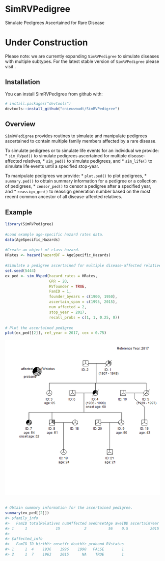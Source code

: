 
<!-- README.md is generated from README.Rmd. Please edit that file -->

# SimRVPedigree

Simulate Pedigrees Ascertained for Rare Disease

# Under Construction

Please note: we are currently expanding `SimRVPedigree` to simulate
diseases with multiple subtypes. For the latest stable version of
`SimRVPedigree` please visit .

## Installation

You can install SimRVPedigree from github with:

``` r
# install.packages("devtools")
devtools::install_github("cnieuwoudt/SimRVPedigree")
```

## Overview

`SimRVPedigree` provides routines to simulate and manipulate pedigrees
ascertained to contain multiple family members affected by a rare
disease.

To simulate pedigrees or to simulate life events for an individual we
provide: \* `sim_RVped()` to simulate pedigrees ascertained for multiple
disease-affected relatives, \* `sim_ped()` to simulate pedigrees, and \*
`sim_life()` to simulate life events until a specified stop-year.

To manipulate pedigrees we provide: \* `plot.ped()` to plot pedigrees,
\* `summary.ped()` to obtain summary information for a pedigree or a
collection of pedigrees, \* `censor_ped()` to censor a pedigree after a
specified year, and \* `reassign_gen()` to reassign generation number
based on the most recent common ancestor of all disease-affected
relatives.

## Example

``` r
library(SimRVPedigree)

#Load example age-specific hazard rates data.
data(AgeSpecific_Hazards)

#Create an object of class hazard.
HRates <- hazard(hazardDF = AgeSpecific_Hazards)

#Simulate a pedigree ascertained for multiple disease-affected relatives
set.seed(5444)
ex_ped <- sim_RVped(hazard_rates = HRates,
                    GRR = 20,
                    RVfounder = TRUE,
                    FamID = 1,
                    founder_byears = c(1900, 1950),
                    ascertain_span = c(1995, 2015),
                    num_affected = 2,
                    stop_year = 2017,
                    recall_probs = c(1, 1, 0.25, 0))

# Plot the ascertained pedigree
plot(ex_ped[[2]], ref_year = 2017, cex = 0.75)
```

![](README-example-1.png)<!-- -->

``` r

# Obtain summary information for the ascertained pedigree.
summary(ex_ped[[2]])
#> $family_info
#>   FamID totalRelatives numAffected aveOnsetAge aveIBD ascertainYear segRV
#> 1     1             15           2          56    0.5          2015  TRUE
#> 
#> $affected_info
#>   FamID ID birthYr onsetYr deathYr proband RVstatus
#> 1     1  4    1936    1996    1998   FALSE        1
#> 2     1  7    1963    2015      NA    TRUE        1
```

